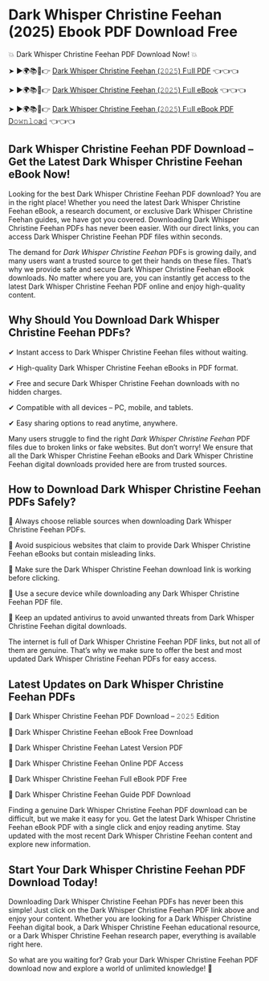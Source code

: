 # Dark Whisper Christine Feehan (2025) Ebook PDF Download Free

💥 Dark Whisper Christine Feehan PDF Download Now! 💥

➤ ►🌍📚📱👉 [Dark Whisper Christine Feehan (𝟸𝟶𝟸𝟻) F𝚞ll PDF](https://getpdf.xyz/dark-whisper-christine-feehan) 👈👈👈


➤ ►🌍📚📱👉 [Dark Whisper Christine Feehan (𝟸𝟶𝟸𝟻) F𝚞ll eBook](https://getpdf.xyz/dark-whisper-christine-feehan) 👈👈👈


➤ ►🌍📚📱👉 [Dark Whisper Christine Feehan (𝟸𝟶𝟸𝟻) F𝚞ll eBook PDF D𝚘𝚠𝚗𝚕𝚘a𝚍](https://getpdf.xyz/dark-whisper-christine-feehan) 👈👈👈


## Dark Whisper Christine Feehan PDF Download – Get the Latest Dark Whisper Christine Feehan eBook Now!

Looking for the best Dark Whisper Christine Feehan PDF download? You are in the right place! Whether you need the latest Dark Whisper Christine Feehan eBook, a research document, or exclusive Dark Whisper Christine Feehan guides, we have got you covered. Downloading Dark Whisper Christine Feehan PDFs has never been easier. With our direct links, you can access Dark Whisper Christine Feehan PDF files within seconds.

The demand for *Dark Whisper Christine Feehan* PDFs is growing daily, and many users want a trusted source to get their hands on these files. That’s why we provide safe and secure Dark Whisper Christine Feehan eBook downloads. No matter where you are, you can instantly get access to the latest Dark Whisper Christine Feehan PDF online and enjoy high-quality content.

## Why Should You Download Dark Whisper Christine Feehan PDFs?

✔ Instant access to Dark Whisper Christine Feehan files without waiting.

✔ High-quality Dark Whisper Christine Feehan eBooks in PDF format.

✔ Free and secure Dark Whisper Christine Feehan downloads with no hidden charges.

✔ Compatible with all devices – PC, mobile, and tablets.

✔ Easy sharing options to read anytime, anywhere.

Many users struggle to find the right *Dark Whisper Christine Feehan* PDF files due to broken links or fake websites. But don’t worry! We ensure that all the Dark Whisper Christine Feehan eBooks and Dark Whisper Christine Feehan digital downloads provided here are from trusted sources.

## How to Download Dark Whisper Christine Feehan PDFs Safely?

📌 Always choose reliable sources when downloading Dark Whisper Christine Feehan PDFs.

📌 Avoid suspicious websites that claim to provide Dark Whisper Christine Feehan eBooks but contain misleading links.

📌 Make sure the Dark Whisper Christine Feehan download link is working before clicking.

📌 Use a secure device while downloading any Dark Whisper Christine Feehan PDF file.

📌 Keep an updated antivirus to avoid unwanted threats from Dark Whisper Christine Feehan digital downloads.

The internet is full of Dark Whisper Christine Feehan PDF links, but not all of them are genuine. That’s why we make sure to offer the best and most updated Dark Whisper Christine Feehan PDFs for easy access.

## Latest Updates on Dark Whisper Christine Feehan PDFs

🔹 Dark Whisper Christine Feehan PDF Download – 𝟸𝟶𝟸𝟻 Edition

🔹 Dark Whisper Christine Feehan eBook Free Download

🔹 Dark Whisper Christine Feehan Latest Version PDF

🔹 Dark Whisper Christine Feehan Online PDF Access

🔹 Dark Whisper Christine Feehan Full eBook PDF Free

🔹 Dark Whisper Christine Feehan Guide PDF Download

Finding a genuine Dark Whisper Christine Feehan PDF download can be difficult, but we make it easy for you. Get the latest Dark Whisper Christine Feehan eBook PDF with a single click and enjoy reading anytime. Stay updated with the most recent Dark Whisper Christine Feehan content and explore new information.

## Start Your Dark Whisper Christine Feehan PDF Download Today!

Downloading Dark Whisper Christine Feehan PDFs has never been this simple! Just click on the Dark Whisper Christine Feehan PDF link above and enjoy your content. Whether you are looking for a Dark Whisper Christine Feehan digital book, a Dark Whisper Christine Feehan educational resource, or a Dark Whisper Christine Feehan research paper, everything is available right here.

So what are you waiting for? Grab your Dark Whisper Christine Feehan PDF download now and explore a world of unlimited knowledge! 🚀